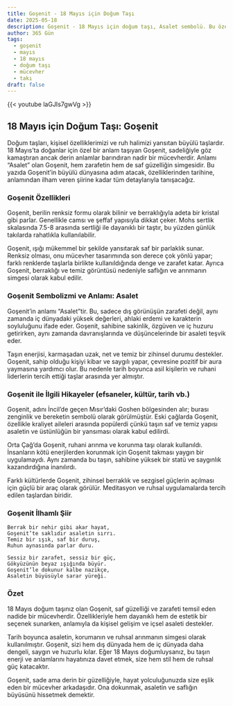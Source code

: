 ```yaml
---
title: Goşenit - 18 Mayıs için Doğum Taşı
date: 2025-05-18
description: Goşenit - 18 Mayıs için doğum taşı, Asalet sembolü. Bu özel taşın derin anlamını öğrenin.
author: 365 Gün
tags:
  - goşenit
  - mayıs
  - 18 mayıs
  - doğum taşı
  - mücevher
  - takı
draft: false
---
```


{{< youtube laGJIs7gwVg >}}

## 18 Mayıs için Doğum Taşı: Goşenit

Doğum taşları, kişisel özelliklerimizi ve ruh halimizi yansıtan büyülü taşlardır. 18 Mayıs’ta doğanlar için özel bir anlam taşıyan Goşenit, sadeliğiyle göz kamaştıran ancak derin anlamlar barındıran nadir bir mücevherdir. Anlamı “Asalet” olan Goşenit, hem zarafetin hem de saf güzelliğin simgesidir. Bu yazıda Goşenit’in büyülü dünyasına adım atacak, özelliklerinden tarihine, anlamından ilham veren şiirine kadar tüm detaylarıyla tanışacağız.

### Goşenit Özellikleri

Goşenit, berilin renksiz formu olarak bilinir ve berraklığıyla adeta bir kristal gibi parlar. Genellikle camsı ve şeffaf yapısıyla dikkat çeker. Mohs sertlik skalasında 7.5-8 arasında sertliği ile dayanıklı bir taştır, bu yüzden günlük takılarda rahatlıkla kullanılabilir.

Goşenit, ışığı mükemmel bir şekilde yansıtarak saf bir parlaklık sunar. Renksiz olması, onu mücevher tasarımında son derece çok yönlü yapar; farklı renklerde taşlarla birlikte kullanıldığında denge ve zarafet katar. Ayrıca Goşenit, berraklığı ve temiz görüntüsü nedeniyle saflığın ve arınmanın simgesi olarak kabul edilir.

### Goşenit Sembolizmi ve Anlamı: Asalet

Goşenit’in anlamı “Asalet”tir. Bu, sadece dış görünüşün zarafeti değil, aynı zamanda iç dünyadaki yüksek değerleri, ahlaki erdemi ve karakterin soyluluğunu ifade eder. Goşenit, sahibine sakinlik, özgüven ve iç huzuru getirirken, aynı zamanda davranışlarında ve düşüncelerinde bir asaleti teşvik eder.

Taşın enerjisi, karmaşadan uzak, net ve temiz bir zihinsel durumu destekler. Goşenit, sahip olduğu kişiyi kibar ve saygılı yapar, çevresine pozitif bir aura yaymasına yardımcı olur. Bu nedenle tarih boyunca asil kişilerin ve ruhani liderlerin tercih ettiği taşlar arasında yer almıştır.

### Goşenit ile İlgili Hikayeler (efsaneler, kültür, tarih vb.)

Goşenit, adını İncil’de geçen Mısır’daki Goshen bölgesinden alır; burası zenginlik ve bereketin sembolü olarak görülmüştür. Eski çağlarda Goşenit, özellikle kraliyet aileleri arasında popülerdi çünkü taşın saf ve temiz yapısı asaletin ve üstünlüğün bir yansıması olarak kabul edilirdi.

Orta Çağ’da Goşenit, ruhani arınma ve korunma taşı olarak kullanıldı. İnsanların kötü enerjilerden korunmak için Goşenit takması yaygın bir uygulamaydı. Aynı zamanda bu taşın, sahibine yüksek bir statü ve saygınlık kazandırdığına inanılırdı.

Farklı kültürlerde Goşenit, zihinsel berraklık ve sezgisel güçlerin açılması için güçlü bir araç olarak görülür. Meditasyon ve ruhsal uygulamalarda tercih edilen taşlardan biridir.

### Goşenit İlhamlı Şiir

```
Berrak bir nehir gibi akar hayat,
Goşenit’te saklıdır asaletin sırrı.
Temiz bir ışık, saf bir duruş,
Ruhun aynasında parlar duru.

Sessiz bir zarafet, sessiz bir güç,
Gökyüzünün beyaz ışığında büyür.
Goşenit’le dokunur kalbe nazikçe,
Asaletin büyüsüyle sarar yüreği.
```

### Özet

18 Mayıs doğum taşınız olan Goşenit, saf güzelliği ve zarafeti temsil eden nadide bir mücevherdir. Özellikleriyle hem dayanıklı hem de estetik bir seçenek sunarken, anlamıyla da kişisel gelişim ve içsel asaleti destekler.

Tarih boyunca asaletin, korumanın ve ruhsal arınmanın simgesi olarak kullanılmıştır. Goşenit, sizi hem dış dünyada hem de iç dünyada daha dengeli, saygın ve huzurlu kılar. Eğer 18 Mayıs doğumluysanız, bu taşın enerji ve anlamlarını hayatınıza davet etmek, size hem stil hem de ruhsal güç katacaktır.

Goşenit, sade ama derin bir güzelliğiyle, hayat yolculuğunuzda size eşlik eden bir mücevher arkadaşıdır. Ona dokunmak, asaletin ve saflığın büyüsünü hissetmek demektir.